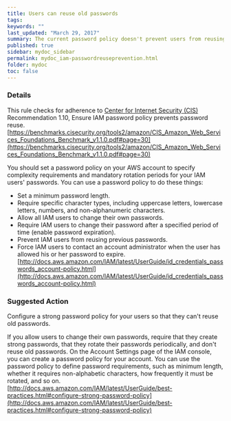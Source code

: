 ```yaml
---
title: Users can reuse old passwords
tags:
keywords: ""
last_updated: "March 29, 2017"
summary: The current password policy doesn't prevent users from reusing their old passwords.
published: true
sidebar: mydoc_sidebar
permalink: mydoc_iam-passwordreuseprevention.html
folder: mydoc
toc: false
---
```


### Details  
This rule checks for adherence to [Center for Internet Security (CIS)](https://www.cisecurity.org/) Recommendation 1.10, Ensure IAM password policy prevents password reuse.  
[https://benchmarks.cisecurity.org/tools2/amazon/CIS_Amazon_Web_Services_Foundations_Benchmark_v1.1.0.pdf#page=30](https://benchmarks.cisecurity.org/tools2/amazon/CIS_Amazon_Web_Services_Foundations_Benchmark_v1.1.0.pdf#page=30)  

You should set a password policy on your AWS account to specify complexity requirements and mandatory rotation periods for your IAM users' passwords. You can use a password policy to do these things:  
* Set a minimum password length.  
* Require specific character types, including uppercase letters, lowercase letters, numbers, and non-alphanumeric characters.  
* Allow all IAM users to change their own passwords.  
* Require IAM users to change their password after a specified period of time (enable password expiration).  
* Prevent IAM users from reusing previous passwords.  
* Force IAM users to contact an account administrator when the user has allowed his or her password to expire.  
[http://docs.aws.amazon.com/IAM/latest/UserGuide/id_credentials_passwords_account-policy.html](http://docs.aws.amazon.com/IAM/latest/UserGuide/id_credentials_passwords_account-policy.html)  

### Suggested Action  
Configure a strong password policy for your users so that they can't reuse old passwords.  

If you allow users to change their own passwords, require that they create strong passwords, that they rotate their passwords periodically, and don't reuse old passwords. On the Account Settings page of the IAM console, you can create a password policy for your account. You can use the password policy to define password requirements, such as minimum length, whether it requires non-alphabetic characters, how frequently it must be rotated, and so on.  
[http://docs.aws.amazon.com/IAM/latest/UserGuide/best-practices.html#configure-strong-password-policy](http://docs.aws.amazon.com/IAM/latest/UserGuide/best-practices.html#configure-strong-password-policy)
